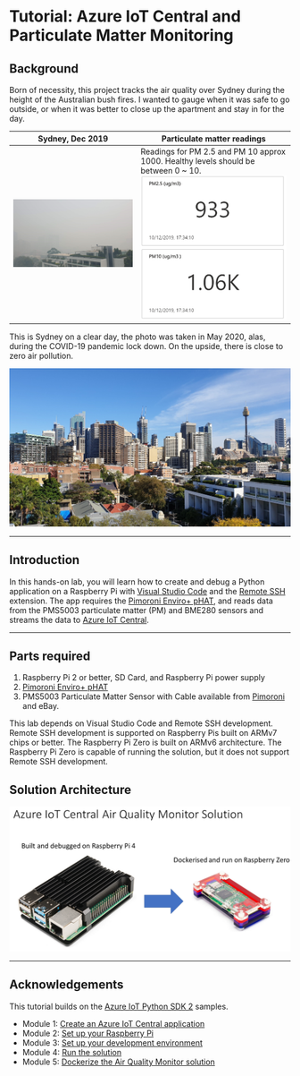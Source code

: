 # Tutorial: Azure IoT Central and Particulate Matter Monitoring  

## Background

Born of necessity, this project tracks the air quality over Sydney during the height of the Australian bush fires. I wanted to gauge when it was safe to go outside, or when it was better to close up the apartment and stay in for the day.

| Sydney, Dec 2019 | Particulate matter readings|
| ---- | ---|
| ![](resources/sydney-height-of-bush-fires.jpg) | Readings for PM 2.5 and PM 10 approx 1000. Healthy levels should be between 0 ~ 10. ![](resources/pm-readings-dec-10-2019.png) |

This is Sydney on a clear day, the photo was taken in May 2020, alas, during the COVID-19 pandemic lock down. On the upside, there is close to zero air pollution.

![](resources/sydney-height-of-pandemic.jpg)


---

## Introduction

In this hands-on lab, you will learn how to create and debug a Python application on a Raspberry Pi with [Visual Studio Code](https://code.visualstudio.com/?WT.mc_id=julyot-aqm-dglover) and the [Remote SSH](https://marketplace.visualstudio.com/items?itemName=ms-vscode-remote.remote-ssh&WT.mc_id=julyot-aqm-dglover) extension. The app requires the [Pimoroni Enviro+ pHAT](https://learn.pimoroni.com/tutorial/sandyj/getting-started-with-enviro-plus), and reads data from the PMS5003 particulate matter (PM) and BME280 sensors and streams the data to [Azure IoT Central](https://azure.microsoft.com/services/iot-central/?WT.mc_id=julyot-aqm-dglover).

---

## Parts required

1. Raspberry Pi 2 or better, SD Card, and Raspberry Pi power supply
2. [Pimoroni Enviro+ pHAT](https://learn.pimoroni.com/tutorial/sandyj/getting-started-with-enviro-plus)
3. PMS5003 Particulate Matter Sensor with Cable available from [Pimoroni](https://shop.pimoroni.com/products/pms5003-particulate-matter-sensor-with-cable) and eBay.

This lab depends on Visual Studio Code and Remote SSH development. Remote SSH development is supported on Raspberry Pis built on ARMv7 chips or better. The Raspberry Pi Zero is built on ARMv6 architecture. The Raspberry Pi Zero is capable of running the solution, but it does not support Remote SSH development.

## Solution Architecture

![](resources/azure-iot-central-air-quality-monitor.png)

---

## Acknowledgements

This tutorial builds on the [Azure IoT Python SDK 2](https://github.com/Azure/azure-iot-sdk-python/tree/master/azure-iot-device/samples) samples.

* Module 1: [Create an Azure IoT Central application](./zdocs/module_1_create_iot_hub/README.md)
* Module 2: [Set up your Raspberry Pi](./zdocs/module_2_set_up_raspberry_pi/README.md)
* Module 3: [Set up your development environment](./zdocs/module_3_set_up_computer/README.md)
* Module 4: [Run the solution](./zdocs/module_4_building_the_solution/README.md)
* Module 5: [Dockerize the Air Quality Monitor solution](./zdocs/module_5_docker/README.md)

